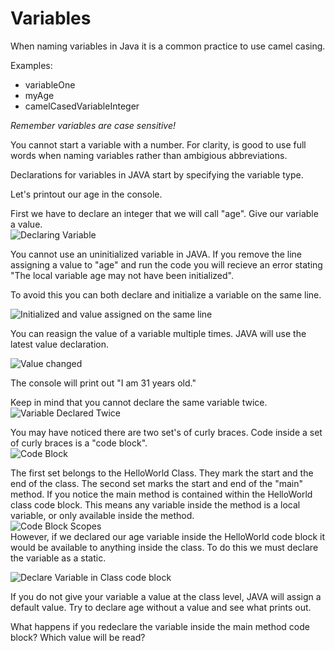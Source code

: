 # Variables

When naming variables in Java it is a common practice to use camel casing. 

Examples:  
- variableOne  
- myAge  
- camelCasedVariableInteger  

*Remember variables are case sensitive!*

You cannot start a variable with a number. For clarity, is good to use full words when naming variables rather than ambigious abbreviations.

Declarations for variables in JAVA start by specifying the variable type.  

Let's printout our age in the console.  

First we have to declare an integer that we will call "age". Give our variable a value.   
![Declaring Variable](https://i.imgur.com/zwD1JDY.png)  

You cannot use an uninitialized variable in JAVA. If you remove the line assigning a value to "age" and run the code you will recieve an error stating "The local variable age may not have been initialized".  

To avoid this you can both declare and initialize a variable on the same line.   

![Initialized and value assigned on the same line](https://i.imgur.com/ZWG3OlN.png)  

You can reasign the value of a variable multiple times. JAVA will use the latest value declaration.  

![Value changed](https://i.imgur.com/ha33ekF.png)  

The console will print out "I am 31 years old."  

Keep in mind that you cannot declare the same variable twice.  
![Variable Declared Twice](https://i.imgur.com/71mfdS4.png)  

You may have noticed there are two set's of curly braces. Code inside a set of curly braces is a "code block".  
![Code Block](https://i.imgur.com/r8thk3Q.png)  

The first set belongs to the HelloWorld Class. They mark the start and the end of the class. The second set marks the start and end of the "main" method. If you notice the main method is contained within the HelloWorld class code block. This means any variable inside the method is a local variable, or only available inside the method.  
![Code Block Scopes](https://i.imgur.com/2XAkhgx.png)  
However, if we declared our age variable inside the HelloWorld code block it would be available to anything inside the class. To do this we must declare the variable as a static.  

![Declare Variable in Class code block](https://i.imgur.com/LCp0oE1.png)  

If you do not give your variable a value at the class level, JAVA will assign a default value. Try to declare age without a value and see what prints out. 

What happens if you redeclare the variable inside the main method code block? Which value will be read? 


